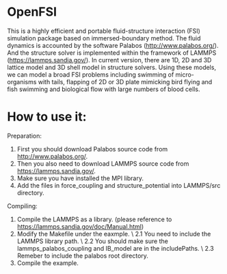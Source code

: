 # OpenFSI
 This is a highly efficient and portable fluid-structure interaction (FSI) simulation package based on immersed-boundary method. The fluid dynamics is accounted by the software Palabos (http://www.palabos.org/). And the structure solver is implemented within the framework of LAMMPS (https://lammps.sandia.gov/). In current version, there are 1D, 2D and 3D lattice model and 3D shell model in structure solvers. Using these models, we can model a broad FSI problems including swimming of micro-organisms with tails, flapping of 2D or 3D plate mimicking bird flying and fish swimming and biological flow with large numbers of blood cells.

 # How to use it:
 Preparation: 

 1. First you should download Palabos source code from http://www.palabos.org/.
 2. Then you also need to download LAMMPS source code from https://lammps.sandia.gov/.
 3. Make sure you have installed the MPI library.
 4. Add the files in force_coupling and structure_potential into LAMMPS/src directory.

 Compiling:

 1. Compile the LAMMPS as a library. (please reference to https://lammps.sandia.gov/doc/Manual.html)
 2. Modify the Makefile under the eaxmple. \\
 2.1 You need to include the LAMMPS library path. \\
 2.2 You should make sure the lammps_palabos_coupling and IB_model are in the includePaths. \\
 2.3 Remeber to include the palabos root directory.
 3. Compile the example.



